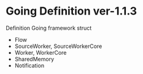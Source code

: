 # Going Definition ver-1.1.3

Definition Going framework struct

- Flow
- SourceWorker, SourceWorkerCore
- Worker, WorkerCore
- SharedMemory
- Notification
